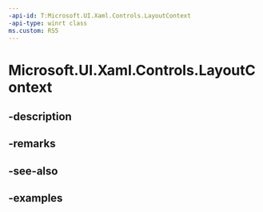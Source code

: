 ```yaml
---
-api-id: T:Microsoft.UI.Xaml.Controls.LayoutContext
-api-type: winrt class
ms.custom: RS5
---
```


<!-- Class syntax.
public class LayoutContext : DependencyObject, DependencyObject
-->

# Microsoft.UI.Xaml.Controls.LayoutContext

## -description

## -remarks

## -see-also

## -examples

